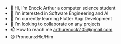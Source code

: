 - 👋 Hi, I’m Enock Arthur a computer science student
- 👀 I’m interested in Software Engineering and AI
- 🌱 I’m currently learning Flutter App Development
- 💞️ I’m looking to collaborate on any projects
- 📫 How to reach me arthurenock205@gmail.com
- 😄 Pronouns:He/Him

<!---
en-arthur1/en-arthur1 is a ✨ special ✨ repository because its `README.md` (this file) appears on your GitHub profile.
You can click the Preview link to take a look at your changes.
--->
